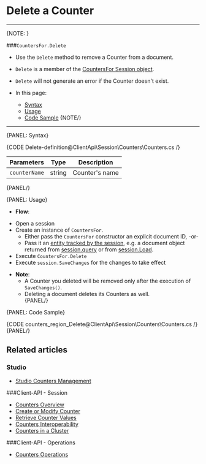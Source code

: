 # Delete a Counter  
---

{NOTE: }

###`CountersFor.Delete`

* Use the `Delete` method to remove a Counter from a document.  

* `Delete` is a member of the [CountersFor Session object](../../../client-api/session/counters/overview#counter-methods-and-the--object).  

* `Delete` will not generate an error if the Counter doesn't exist.  

* In this page:
    - [Syntax](../../../client-api/session/counters/delete#syntax)
    - [Usage](../../../client-api/session/counters/delete#usage)
    - [Code Sample](../../../client-api/session/counters/delete#code-sample)
{NOTE/}

---

{PANEL: Syntax}

{CODE Delete-definition@ClientApi\Session\Counters\Counters.cs /}

| Parameters | Type | Description |
|:-------------:|:-------------:|:-------------:|
| `counterName` |  string | Counter's name |
{PANEL/}

{PANEL: Usage}

*  **Flow**:  
  - Open a session  
  - Create an instance of `CountersFor`.  
      - Either pass the `CountersFor` constructor an explicit document ID, -or-  
      - Pass it an [entity tracked by the session](../../../client-api/session/loading-entities), e.g. a document object returned from [session.query](../../../client-api/session/querying/how-to-query) or from [session.Load](../../../client-api/session/loading-entities#load).  
  - Execute `CountersFor.Delete`
  - Execute `session.SaveChanges` for the changes to take effect  

* **Note**:
    * A Counter you deleted will be removed only after the execution of `SaveChanges()`.  
    * Deleting a document deletes its Counters as well.  
{PANEL/}

{PANEL: Code Sample}

{CODE counters_region_Delete@ClientApi\Session\Counters\Counters.cs /}
{PANEL/}

## Related articles
### Studio
- [Studio Counters Management](../../../studio/database/documents/document-view/additional-features/counters#counters)  

###Client-API - Session
- [Counters Overview](../../../client-api/session/counters/overview)
- [Create or Modify Counter](../../../client-api/session/counters/create-or-modify)
- [Retrieve Counter Values](../../../client-api/session/counters/retrieve-counter-values)
- [Counters Interoperability](../../../client-api/session/counters/interoperability)
- [Counters in a Cluster](../../../client-api/session/counters/counters-in-a-cluster)

###Client-API - Operations
- [Counters Operations](../../../client-api/operations/counters/get-counters#operations--counters--how-to-get-counters)
